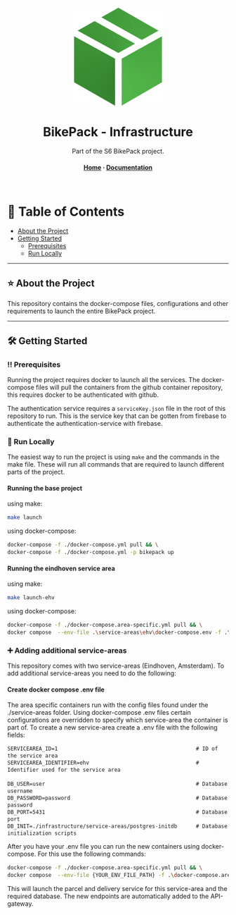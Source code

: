 <div align="center">
  <a href="https://github.com/S6-BikePack">
    <img src="assets/logo.png" alt="logo" width="200" height="auto" />
  </a>
  <h1>BikePack - Infrastructure</h1>

  <p>
    Part of the S6 BikePack project.
  </p>


<!-- Badges -->
<p>

</p>

<h4>
    <a href="https://github.com/S6-BikePack">Home</a>
  <span> · </span>
    <a href="https://github.com/S6-BikePack/infrastructure#-about-the-project">Documentation</a>
  </h4>
</div>

<br />

<!-- Table of Contents -->
# 📓 Table of Contents

- [About the Project](#-about-the-project)
- [Getting Started](%EF%B8%8F-getting-started)
    * [Prerequisites](%EF%B8%8F-prerequisites)
    * [Run Locally](#-run-locally)


---

<!-- About the Project -->
## ⭐ About the Project

This repository contains the docker-compose files, configurations and other requirements to launch the entire BikePack project.

---

<!-- Getting Started -->
## 	🛠️ Getting Started

<!-- Prerequisites -->
### ‼️ Prerequisites

Running the project requires docker to launch all the services. The docker-compose files will pull the containers from the github container repository, this requires docker to be authenticated with github.

The authentication service requires a `serviceKey.json` file in the root of this repository to run. This is the service key that can be gotten from firebase to authenticate the authentication-service with firebase.

<!-- Run Locally -->
### 🏃 Run Locally

The easiest way to run the project is using `make` and the commands in the make file. These will run all commands that are required to launch different parts of the project.

#### Running the base project

using make:
```bash
make launch
```

using docker-compose:

```bash
docker-compose -f ./docker-compose.yml pull && \
docker-compose -f ./docker-compose.yml -p bikepack up
```

#### Running the eindhoven service area

using make:
```bash
make launch-ehv
```

using docker-compose:
```bash
docker-compose -f ./docker-compose.area-specific.yml pull && \
docker compose  --env-file .\service-areas\ehv\docker-compose.env -f .\docker-compose.area-specific.yml -p bikepack-ehv up --build --no-recreate
```

### ➕ Adding additional service-areas

This repository comes with two service-areas (Eindhoven, Amsterdam). To add additional service-areas you need to do the following:

#### Create docker compose .env file

The area specific containers run with the config files found under the ./service-areas folder. Using docker-compose .env files certain configurations are overridden to specify which service-area the container is part of. To create a new service-area create a .env file with the following fields:

```env
SERVICEAREA_ID=1                                            # ID of the service area
SERVICEAREA_IDENTIFIER=ehv                                  # Identifier used for the service area

DB_USER=user                                                # Database username
DB_PASSWORD=password                                        # Database password
DB_PORT=5431                                                # Database port
DB_INIT=./infrastructure/service-areas/postgres-initdb      # Database initialization scripts
```

After you have your .env file you can run the new containers using docker-compose. For this use the following commands:

```bash
docker-compose -f ./docker-compose.area-specific.yml pull && \
docker compose  --env-file {YOUR_ENV_FILE_PATH} -f .\docker-compose.area-specific.yml -p bikepack-{SERVICEAREA_IDENTIFIER} up --build --no-recreate
```

This will launch the parcel and delivery service for this service-area and the required database. The new endpoints are automatically added to the API-gateway.